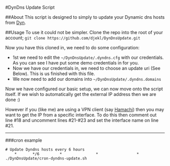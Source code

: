 #DynDns Update Script

##About
This script is designed to simply to update your Dynamic dns hosts from [Dyn](http://dyndns.com/ "Managed DNS, Outsourced DNS & Anycast DNS").

##Usage
To use it could not be simpler. Clone the repo into the root of your account;
``git clone https://github.com/djekl/DynDnsUpdate.git``

Now you have this cloned in, we need to do some configuration:

+   1st we need to edit the `~/DynDnsUpdate/.dyndns.cfg` with our credentials. As you can see I have put some demo credentials in for you.
+   Now we have our credentials in, we need to choose an update uri (See Below). This is us finished with this file.
+   We now need to add our domains into `~/DynDnsUpdate/.dyndns.domains`

Now we have configured our basic setup, we can now move onto the script itself.
If we wish to automatically get the external IP address then we are done :)

However if you (like me) are using a VPN client (say [Hamachi](https://secure.logmein.com/labs/)) then you may want to get the IP from a specific interface.
To do this then comment out line #18 and uncomment lines #21-#23 and set the interface name on line #21.

***

###cron example

```
# Update Dyndns hosts every 6 hours
    *       */6         *               *                 *             ./DynDnsUpdate/cron-dyndns-update.sh
```
